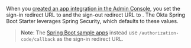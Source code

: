 When you [created an app integration in the Admin Console](#create-an-app-integration-in-the-admin-console), you set the sign-in redirect URL to <StackSnippet snippet="signinredirecturi" inline /> and the sign-out redirect URL to <StackSnippet snippet="signoutredirecturi" inline />. The Okta Spring Boot Starter leverages Spring Security, which defaults to these values.

> **Note**: The [Spring Boot sample apps](https://github.com/okta/samples-java-spring) instead use `/authorization-code/callback` as the sign-in redirect URL.
